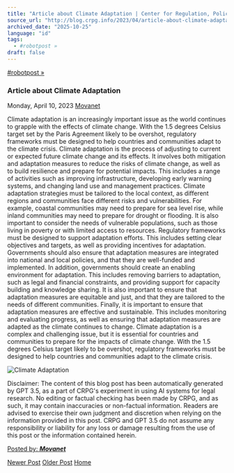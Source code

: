 ```yaml
---
title: "Article about Climate Adaptation | Center for Regulation, Policy and Governance (CRPG)"
source_url: "http://blog.crpg.info/2023/04/article-about-climate-adaptation_10.html"
archived_date: "2025-10-25"
language: "id"
tags:
  - #robotpost »
draft: false
---
```


[#robotpost »](http://blog.crpg.info/search/label/%23robotpost)

###  Article about Climate Adaptation 

Monday, April 10, 2023  [ Movanet ](https://www.blogger.com/profile/10356608562678830076 "author profile")

Climate adaptation is an increasingly important issue as the world continues to grapple with the effects of climate change. With the 1.5 degrees Celsius target set by the Paris Agreement likely to be overshot, regulatory frameworks must be designed to help countries and communities adapt to the climate crisis. Climate adaptation is the process of adjusting to current or expected future climate change and its effects. It involves both mitigation and adaptation measures to reduce the risks of climate change, as well as to build resilience and prepare for potential impacts. This includes a range of activities such as improving infrastructure, developing early warning systems, and changing land use and management practices. Climate adaptation strategies must be tailored to the local context, as different regions and communities face different risks and vulnerabilities. For example, coastal communities may need to prepare for sea level rise, while inland communities may need to prepare for drought or flooding. It is also important to consider the needs of vulnerable populations, such as those living in poverty or with limited access to resources. Regulatory frameworks must be designed to support adaptation efforts. This includes setting clear objectives and targets, as well as providing incentives for adaptation. Governments should also ensure that adaptation measures are integrated into national and local policies, and that they are well-funded and implemented. In addition, governments should create an enabling environment for adaptation. This includes removing barriers to adaptation, such as legal and financial constraints, and providing support for capacity building and knowledge sharing. It is also important to ensure that adaptation measures are equitable and just, and that they are tailored to the needs of different communities. Finally, it is important to ensure that adaptation measures are effective and sustainable. This includes monitoring and evaluating progress, as well as ensuring that adaptation measures are adapted as the climate continues to change. Climate adaptation is a complex and challenging issue, but it is essential for countries and communities to prepare for the impacts of climate change. With the 1.5 degrees Celsius target likely to be overshot, regulatory frameworks must be designed to help countries and communities adapt to the climate crisis.

![Climate Adaptation](https://oaidalleapiprodscus.blob.core.windows.net/private/org-hNCgLi1xg5T8Kb73QEVNWCld/user-1t9a5dHV3xPIerHaFBW8vSbM/img-P1wQSeODKsEq1okUSA3QN3gL.png?st=2023-04-10T13%3A09%3A14Z&se=2023-04-10T15%3A09%3A14Z&sp=r&sv=2021-08-06&sr=b&rscd=inline&rsct=image/png&skoid=6aaadede-4fb3-4698-a8f6-684d7786b067&sktid=a48cca56-e6da-484e-a814-9c849652bcb3&skt=2023-04-10T00%3A00%3A32Z&ske=2023-04-11T00%3A00%3A32Z&sks=b&skv=2021-08-06&sig=9P2Fbz%2BvgAyizlTwu1K0cUMYzc42/%2BFfnMrXNGW78JY%3D)

Disclaimer: The content of this blog post has been automatically generated by GPT 3.5, as a part of CRPG's experiment in using AI systems for legal research. No editing or factual checking has been made by CRPG, and as such, it may contain inaccuracies or non-factual information. Readers are advised to exercise their own judgment and discretion when relying on the information provided in this post. CRPG and GPT 3.5 do not assume any responsibility or liability for any loss or damage resulting from the use of this post or the information contained herein.

[ Posted by: _**Movanet**_ ](https://www.blogger.com/profile/10356608562678830076 "author profile")

[ ](https://www.blogger.com/email-post/1800407982648215581/4348263920389264153 "Email Post") [ ](https://www.blogger.com/post-edit.g?blogID=1800407982648215581&postID=4348263920389264153&from=pencil "Edit Post")

[Newer Post](http://blog.crpg.info/2023/04/article-about-theories-of-regulatory_10.html "Newer Post") [Older Post](http://blog.crpg.info/2023/04/article-about-ai-in-legal-services_10.html "Older Post") [Home](http://blog.crpg.info/)
